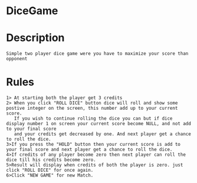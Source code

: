 # DiceGame
# Description
    Simple two player dice game were you have to maximize your score than opponent
# Rules
    1> At starting both the player get 3 credits
    2> When you click "ROLL DICE" button dice will roll and show some postive integer on the screen, this number add up to your current score.
       If you wish to continue rolling the dice you can but if dice display number 1 on screen your current score become NULL, and not add to your final score
       and your credits get decreased by one. And next player get a chance to roll the dice.
    3>If you press the "HOLD" button then your current score is add to your final score and next player get a chance to roll the dice.
    4>If credits of any player become zero then next player can roll the dice till his credits become zero.
    5>Result will display when credits of both the player is zero. just click "ROLL DICE" for once again.
    6>Click "NEW GAME" for new Match.
